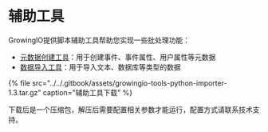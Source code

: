 # 辅助工具

GrowingIO提供脚本辅助工具帮助您实现一些批处理功能：‌

* [元数据创建工具](metadata.md)：用于创建事件、事件属性、用户属性等元数据
* [数据导入工具](dataimporter/)：用于导入文本、数据库等类型的数据

{% file src="../../.gitbook/assets/growingio-tools-python-importer-1.3.tar.gz" caption="辅助工具下载" %}

下载后是一个压缩包，解压后需要配置相关参数才能运行，配置方式请联系技术支持。

